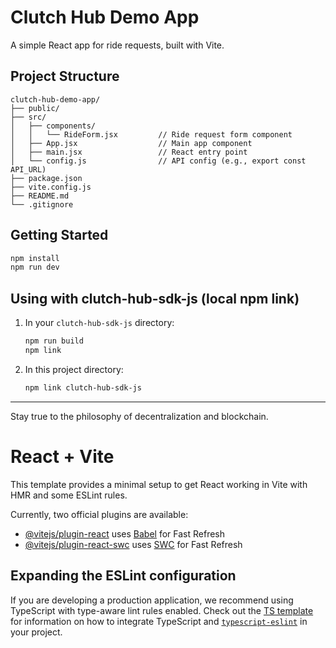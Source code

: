 # Clutch Hub Demo App

A simple React app for ride requests, built with Vite.

## Project Structure

```
clutch-hub-demo-app/
├── public/
├── src/
│   ├── components/
│   │   └── RideForm.jsx         // Ride request form component
│   ├── App.jsx                  // Main app component
│   ├── main.jsx                 // React entry point
│   └── config.js                // API config (e.g., export const API_URL)
├── package.json
├── vite.config.js
├── README.md
└── .gitignore
```

## Getting Started

```bash
npm install
npm run dev
```

## Using with clutch-hub-sdk-js (local npm link)

1. In your `clutch-hub-sdk-js` directory:
   ```bash
   npm run build
   npm link
   ```
2. In this project directory:
   ```bash
   npm link clutch-hub-sdk-js
   ```

---

Stay true to the philosophy of decentralization and blockchain.

# React + Vite

This template provides a minimal setup to get React working in Vite with HMR and some ESLint rules.

Currently, two official plugins are available:

- [@vitejs/plugin-react](https://github.com/vitejs/vite-plugin-react/blob/main/packages/plugin-react) uses [Babel](https://babeljs.io/) for Fast Refresh
- [@vitejs/plugin-react-swc](https://github.com/vitejs/vite-plugin-react/blob/main/packages/plugin-react-swc) uses [SWC](https://swc.rs/) for Fast Refresh

## Expanding the ESLint configuration

If you are developing a production application, we recommend using TypeScript with type-aware lint rules enabled. Check out the [TS template](https://github.com/vitejs/vite/tree/main/packages/create-vite/template-react-ts) for information on how to integrate TypeScript and [`typescript-eslint`](https://typescript-eslint.io) in your project.
